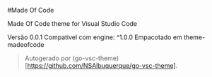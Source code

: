 #Made Of Code

Made Of Code theme for Visual Studio Code

Versão 0.0.1
Compatível com engine: ^1.0.0
Empacotado em theme-madeofcode

> Autogerado por (go-vsc-theme)[https://github.com/NSAlbuquerque/go-vsc-theme].